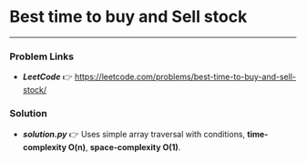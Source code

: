 # Best time to buy and Sell stock

---

### Problem Links
- **_LeetCode_** :point_right: https://leetcode.com/problems/best-time-to-buy-and-sell-stock/

### Solution
- **_solution.py_** :point_right: Uses simple array traversal with conditions, **time-complexity O(n)**, **space-complexity O(1)**.
